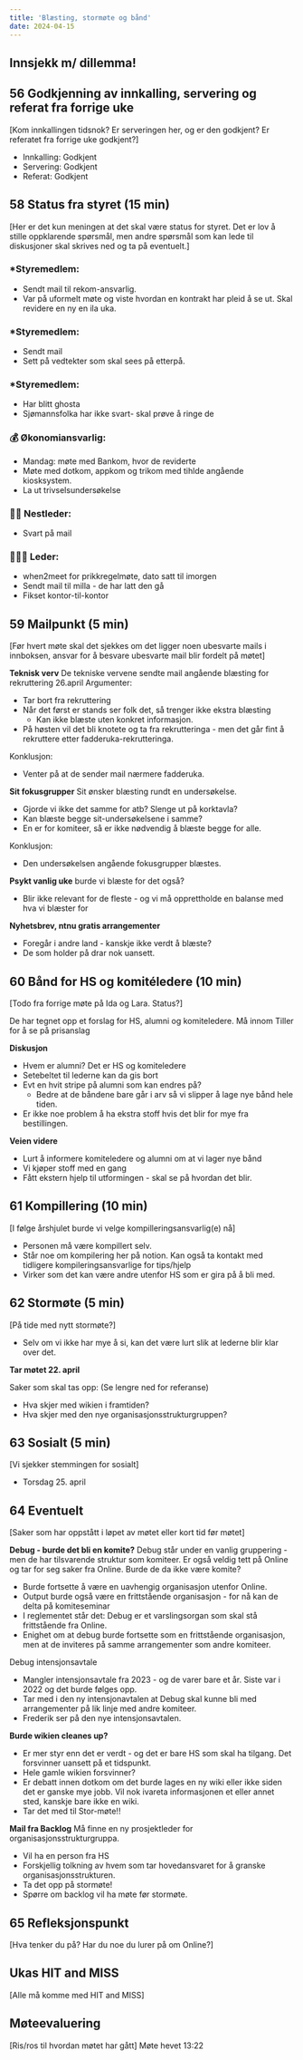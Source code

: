 ```yaml
---
title: 'Blæsting, stormøte og bånd'
date: 2024-04-15
---
```


## Innsjekk m/ dillemma!

## 56 Godkjenning av innkalling, servering og referat fra forrige uke

[Kom innkallingen tidsnok? Er serveringen her, og er den godkjent? Er referatet fra forrige uke godkjent?]

- Innkalling: Godkjent
- Servering: Godkjent
- Referat: Godkjent

## 58 Status fra styret (15 min)

[Her er det kun meningen at det skal være status for styret. Det er lov å stille oppklarende spørsmål, men andre spørsmål som kan lede til diskusjoner skal skrives ned og ta på eventuelt.]

### *Styremedlem:

- Sendt mail til rekom-ansvarlig.
- Var på uformelt møte og viste hvordan en kontrakt har pleid å se ut. Skal revidere en ny en ila uka.

### *Styremedlem:

- Sendt mail
- Sett på vedtekter som skal sees på etterpå.

### *Styremedlem:

- Har blitt ghosta
- Sjømannsfolka har ikke svart- skal prøve å ringe de

### **💰** Økonomiansvarlig:

- Mandag: møte med Bankom, hvor de reviderte
- Møte med dotkom, appkom og trikom med tihlde angående kiosksystem.
- La ut trivselsundersøkelse

### 👨🏼 Nestleder:

- Svart på mail

### 🧔🏼‍♂️ Leder:

- when2meet for prikkregelmøte, dato satt til imorgen
- Sendt mail til milla - de har latt den gå
- Fikset kontor-til-kontor

## 59 Mailpunkt (5 min)

[Før hvert møte skal det sjekkes om det ligger noen ubesvarte mails i innboksen, ansvar for å besvare ubesvarte mail blir fordelt på møtet]

**Teknisk verv**
De tekniske vervene sendte mail angående blæsting for rekruttering 26.april
Argumenter:

- Tar bort fra rekruttering
- Når det først er stands ser folk det, så trenger ikke ekstra blæsting
    - Kan ikke blæste uten konkret informasjon.
- På høsten vil det bli knotete og ta fra rekrutteringa - men det går fint å rekruttere etter fadderuka-rekrutteringa.

Konklusjon:

- Venter på at de sender mail nærmere fadderuka.

**Sit fokusgrupper**
Sit ønsker blæsting rundt en undersøkelse.

- Gjorde vi ikke det samme for atb? Slenge ut på korktavla?
- Kan blæste begge sit-undersøkelsene i samme?
- En er for komiteer, så er ikke nødvendig å blæste begge for alle.

Konklusjon:

- Den undersøkelsen angående fokusgrupper blæstes.

**Psykt vanlig uke**
burde vi blæste for det også?

- Blir ikke relevant for de fleste - og vi må opprettholde en balanse med hva vi blæster for

**Nyhetsbrev, ntnu gratis arrangementer**

- Foregår i andre land - kanskje ikke verdt å blæste?
- De som holder på drar nok uansett.

## 60 Bånd for HS og komitéledere (10 min)

[Todo fra forrige møte på Ida og Lara. Status?]

De har tegnet opp et forslag for HS, alumni og komiteledere.
Må innom Tiller for å se på prisanslag

**Diskusjon**

- Hvem er alumni? Det er HS og komiteledere
- Setebeltet til lederne kan da gis bort
- Evt en hvit stripe på alumni som kan endres på?
    - Bedre at de båndene bare går i arv så vi slipper å lage nye bånd hele tiden.
- Er ikke noe problem å ha ekstra stoff hvis det blir for mye fra bestillingen.

**Veien videre**

- Lurt å informere komiteledere og alumni om at vi lager nye bånd
- Vi kjøper stoff med en gang
- Fått ekstern hjelp til utformingen - skal se på hvordan det blir.

## 61 Kompillering (10 min)

[I følge årshjulet burde vi velge kompilleringsansvarlig(e) nå]

- Personen må være kompillert selv.
- Står noe om kompilering her på notion. Kan også ta kontakt med tidligere kompileringsansvarlige for tips/hjelp
- Virker som det kan være andre utenfor HS som er gira på å bli med.

## 62 Stormøte (5 min)

[På tide med nytt stormøte?]

- Selv om vi ikke har mye å si, kan det være lurt slik at lederne blir klar over det.

**Tar møtet 22. april**

Saker som skal tas opp:
(Se lengre ned for referanse)

- Hva skjer med wikien i framtiden?
- Hva skjer med den nye organisasjonsstrukturgruppen?

## 63 Sosialt (5 min)

[Vi sjekker stemmingen for sosialt]

- Torsdag 25. april

## 64 Eventuelt

[Saker som har oppstått i løpet av møtet eller kort tid før møtet]

**Debug - burde det bli en komite?**
Debug står under en vanlig gruppering - men de har tilsvarende struktur som komiteer. Er også veldig tett på Online og tar for seg saker fra Online. Burde de da ikke være komite?

- Burde fortsette å være en uavhengig organisasjon utenfor Online.
- Output burde også være en frittstående organisasjon - for nå kan de delta på komiteseminar
- I reglementet står det: Debug er et varslingsorgan som skal stå frittstående fra Online.
- Enighet om at debug burde fortsette som en frittstående organisasjon, men at de inviteres på samme arrangementer som andre komiteer.

Debug intensjonsavtale

- Mangler intensjonsavtale fra 2023 - og de varer bare et år. Siste var i 2022 og det burde følges opp.
- Tar med i den ny intensjonavtalen at Debug skal kunne bli med arrangementer på lik linje med andre komiteer.
- Frederik ser på den nye intensjonsavtalen.

**Burde wikien cleanes up?**

- Er mer styr enn det er verdt - og det er bare HS som skal ha tilgang. Det forsvinner uansett på et tidspunkt.
- Hele gamle wikien forsvinner?
- Er debatt innen dotkom om det burde lages en ny wiki eller ikke siden det er ganske mye jobb. Vil nok ivareta informasjonen et eller annet sted, kanskje bare ikke en wiki.
- Tar det med til Stor-møte!!

**Mail fra Backlog**
Må finne en ny prosjektleder for organisasjonsstrukturgruppa.

- Vil ha en person fra HS
- Forskjellig tolkning av hvem som tar hovedansvaret for å granske organisasjonsstrukturen.
- Ta det opp på stormøte!
- Spørre om backlog vil ha møte før stormøte.

## 65 Refleksjonspunkt

[Hva tenker du på? Har du noe du lurer på om Online?]

## Ukas HIT and MISS

[Alle må komme med HIT and MISS]

## Møteevaluering

[Ris/ros til hvordan møtet har gått]
Møte hevet 13:22
